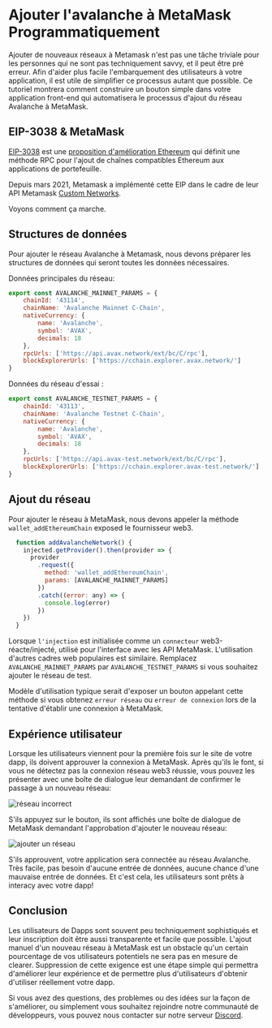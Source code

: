 # Ajouter l'avalanche à MetaMask Programmatiquement

Ajouter de nouveaux réseaux à Metamask n'est pas une tâche triviale pour les personnes qui ne sont pas techniquement savvy, et il peut être pré erreur. Afin d'aider plus facile l'embarquement des utilisateurs à votre application, il est utile de simplifier ce processus autant que possible. Ce tutoriel montrera comment construire un bouton simple dans votre application front-end qui automatisera le processus d'ajout du réseau Avalanche à MetaMask.

## EIP-3038 & MetaMask

[EIP-3038](https://eips.ethereum.org/EIPS/eip-3085) est une [proposition d'amélioration Ethereum](https://eips.ethereum.org/) qui définit une méthode RPC pour l'ajout de chaînes compatibles Ethereum aux applications de portefeuille.

Depuis mars 2021, Metamask a implémenté cette EIP dans le cadre de leur API Metamask [Custom Networks](https://consensys.net/blog/metamask/connect-users-to-layer-2-networks-with-the-metamask-custom-networks-api/).

Voyons comment ça marche.

## Structures de données

Pour ajouter le réseau Avalanche à Metamask, nous devons préparer les structures de données qui seront toutes les données nécessaires.

Données principales du réseau:

```javascript
export const AVALANCHE_MAINNET_PARAMS = {
    chainId: '43114',
    chainName: 'Avalanche Mainnet C-Chain',
    nativeCurrency: {
        name: 'Avalanche',
        symbol: 'AVAX',
        decimals: 18
    },
    rpcUrls: ['https://api.avax.network/ext/bc/C/rpc'],
    blockExplorerUrls: ['https://cchain.explorer.avax.network/']
}
```

Données du réseau d'essai :

```javascript
export const AVALANCHE_TESTNET_PARAMS = {
    chainId: '43113',
    chainName: 'Avalanche Testnet C-Chain',
    nativeCurrency: {
        name: 'Avalanche',
        symbol: 'AVAX',
        decimals: 18
    },
    rpcUrls: ['https://api.avax-test.network/ext/bc/C/rpc'],
    blockExplorerUrls: ['https://cchain.explorer.avax-test.network/']
}
```

## Ajout du réseau

Pour ajouter le réseau à MetaMask, nous devons appeler la méthode `wallet_addEthereumChain` exposed le fournisseur web3.

```javascript
  function addAvalancheNetwork() {
    injected.getProvider().then(provider => {
      provider
        .request({
          method: 'wallet_addEthereumChain',
          params: [AVALANCHE_MAINNET_PARAMS]
        })
        .catch((error: any) => {
          console.log(error)
        })
    })
  }
```

Lorsque `l'injection` est initialisée comme un `connecteur` web3-réacte/injecté, utilisé pour l'interface avec les API MetaMask. L'utilisation d'autres cadres web populaires est similaire. Remplacez `AVALANCHE_MAINNET_PARAMS` par `AVALANCHE_TESTNET_PARAMS` si vous souhaitez ajouter le réseau de test.

Modèle d'utilisation typique serait d'exposer un bouton appelant cette méthode si vous obtenez `erreur réseau` ou `erreur de connexion` lors de la tentative d'établir une connexion à MetaMask.

## Expérience utilisateur

Lorsque les utilisateurs viennent pour la première fois sur le site de votre dapp, ils doivent approuver la connexion à MetaMask. Après qu'ils le font, si vous ne détectez pas la connexion réseau web3 réussie, vous pouvez les présenter avec une boîte de dialogue leur demandant de confirmer le passage à un nouveau réseau:

![réseau incorrect](../../../.gitbook/assets/add-avalanche-to-metamask-01-wrong-network.png)

S'ils appuyez sur le bouton, ils sont affichés une boîte de dialogue de MetaMask demandant l'approbation d'ajouter le nouveau réseau:

![ajouter un réseau](../../../.gitbook/assets/add-avalanche-to-metamask-02-add-network.png)

S'ils approuvent, votre application sera connectée au réseau Avalanche. Très facile, pas besoin d'aucune entrée de données, aucune chance d'une mauvaise entrée de données. Et c'est cela, les utilisateurs sont prêts à interacy avec votre dapp!

## Conclusion

Les utilisateurs de Dapps sont souvent peu techniquement sophistiqués et leur inscription doit être aussi transparente et facile que possible. L'ajout manuel d'un nouveau réseau à MetaMask est un obstacle qu'un certain pourcentage de vos utilisateurs potentiels ne sera pas en mesure de clearer. Suppression de cette exigence est une étape simple qui permettra d'améliorer leur expérience et de permettre plus d'utilisateurs d'obtenir d'utiliser réellement votre dapp.

Si vous avez des questions, des problèmes ou des idées sur la façon de s'améliorer, ou simplement vous souhaitez rejoindre notre communauté de développeurs, vous pouvez nous contacter sur notre serveur [Discord](https://chat.avalabs.org/).

